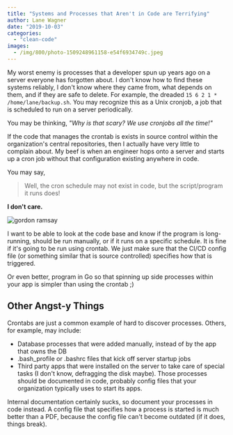 ```yaml
---
title: "Systems and Processes that Aren't in Code are Terrifying"
author: Lane Wagner
date: "2019-10-03"
categories: 
  - "clean-code"
images:
  - /img/800/photo-1509248961158-e54f6934749c.jpeg
---
```


My worst enemy is processes that a developer spun up years ago on a server everyone has forgotten about. I don't know how to find these systems reliably, I don't know where they came from, what depends on them, and if they are safe to delete. For example, the dreaded `15 6 2 1 * /home/lane/backup.sh`. You may recognize this as a Unix cronjob, a job that is scheduled to run on a server periodically.

You may be thinking, _"Why is that scary? We use cronjobs all the time!"_

If the code that manages the crontab is exists in source control within the organization's central repositories, then I actually have very little to complain about. My beef is when an engineer hops onto a server and starts up a cron job without that configuration existing anywhere in code.

You may say,

> Well, the cron schedule may not exist in code, but the script/program it runs does!

**I don't care.**

![gordon ramsay](/img/800/26ipc1.jpg)

I want to be able to look at the code base and know if the program is long-running, should be run manually, or if it runs on a specific schedule. It is fine if it's going to be run using crontab. We just make sure that the CI/CD config file (or something similar that is source controlled) specifies how that is triggered.

Or even better, program in Go so that spinning up side processes within your app is simpler than using the crontab ;)

## Other Angst-y Things

Crontabs are just a common example of hard to discover processes. Others, for example, may include:

- Database processes that were added manually, instead of by the app that owns the DB
- .bash\_profile or .bashrc files that kick off server startup jobs
- Third party apps that were installed on the server to take care of special tasks (I don't know, defragging the disk maybe). Those processes should be documented in code, probably config files that your organization typically uses to start its apps.

Internal documentation certainly sucks, so document your processes in code instead. A config file that specifies how a process is started is much better than a PDF, because the config file can't become outdated (if it does, things break).
